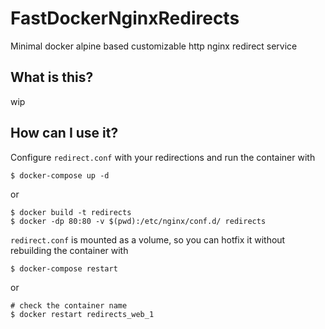 # FastDockerNginxRedirects
Minimal docker alpine based customizable http nginx redirect service

## What is this?
wip

## How can I use it?
Configure `redirect.conf` with your redirections and run the container with
```
$ docker-compose up -d
```
or
```
$ docker build -t redirects
$ docker -dp 80:80 -v $(pwd):/etc/nginx/conf.d/ redirects
```

`redirect.conf` is mounted as a volume, so you can hotfix it without rebuilding the container with
```
$ docker-compose restart
```
or
```
# check the container name
$ docker restart redirects_web_1 
```
